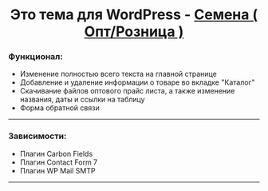 <h1 align="center">Это тема для WordPress - <a href='https://vk.com/kirillwxmx' target='_blank'>Семена ( Опт/Розница )</a></h1> 
<h3>Функционал: </h3>

<ul>
  <li>
    Изменение полностью всего текста на главной странице
  </li>
  <li>
    Добавление и удаление информации о товаре во вкладке "Каталог"
  </li>
  <li>
    Скачивание файлов оптового прайс листа, а также изменение названия, даты и ссылки на таблицу
  </li>
  <li>
    Форма обратной связи
  </li>
</ul>
<hr />
<h3>Зависимости: </h3>
<ul>
  <li>
    Плагин Carbon Fields
  </li>
  <li>
    Плагин Contact Form 7
  </li>
  <li>
    Плагин WP Mail SMTP
  </li>
</ul>
<hr/>
